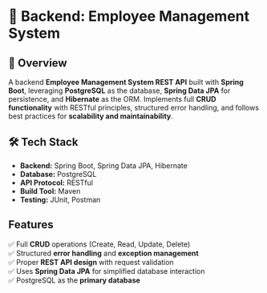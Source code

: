 # 🚀 Backend: Employee Management System  

## 📌 Overview  
A backend **Employee Management System REST API** built with **Spring Boot**, leveraging **PostgreSQL** as the database, **Spring Data JPA** for persistence, and **Hibernate** as the ORM. Implements full **CRUD functionality** with RESTful principles, structured error handling, and follows best practices for **scalability and maintainability**.  

## 🛠️ Tech Stack  
- **Backend:** Spring Boot, Spring Data JPA, Hibernate  
- **Database:** PostgreSQL  
- **API Protocol:** RESTful  
- **Build Tool:** Maven  
- **Testing:** JUnit, Postman  

## Features  
✅ Full **CRUD** operations (Create, Read, Update, Delete)  
✅ Structured **error handling** and **exception management**  
✅ Proper **REST API design** with request validation  
✅ Uses **Spring Data JPA** for simplified database interaction  
✅ PostgreSQL as the **primary database**  
